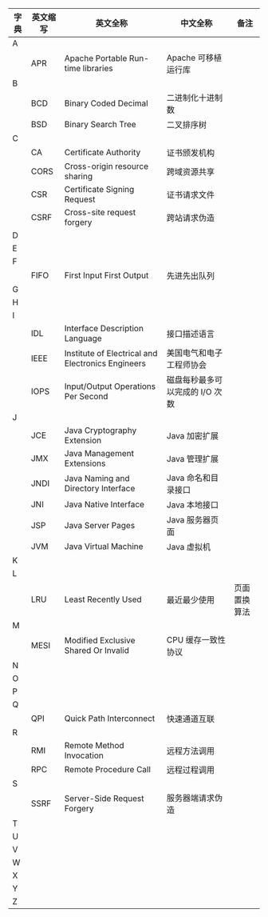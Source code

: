 |字典|英文缩写|英文全称|中文全称|备注|
|---|---|---|---|---|
|A|||||
||APR|Apache Portable Run-time libraries|Apache 可移植运行库||
|B|||||
||BCD|Binary Coded Decimal|二进制化十进制数||
||BSD|Binary Search Tree|二叉排序树||
|C|||||
||CA|Certificate Authority|证书颁发机构||
||CORS|Cross-origin resource sharing|跨域资源共享||
||CSR|Certificate Signing Request|证书请求文件||
||CSRF|Cross-site request forgery|跨站请求伪造||
|D|||||
|E|||||
|F|||||
||FIFO|First Input First Output|先进先出队列||
|G|||||
|H|||||
|I|||||
||IDL|Interface Description Language|接口描述语言||
||IEEE|Institute of Electrical and Electronics Engineers|美国电气和电子工程师协会||
||IOPS|Input/Output Operations Per Second|磁盘每秒最多可以完成的 I/O 次数||
|J|||||
||JCE|Java Cryptography Extension|Java 加密扩展||
||JMX|Java Management Extensions|Java 管理扩展||
||JNDI|Java Naming and Directory Interface|Java 命名和目录接口||
||JNI|Java Native Interface|Java 本地接口||
||JSP|Java Server Pages|Java 服务器页面||
||JVM|Java Virtual Machine|Java 虚拟机||
|K|||||
|L|||||
||LRU|Least Recently Used|最近最少使用|页面置换算法|
|M|||||
||MESI|Modified Exclusive Shared Or Invalid|CPU 缓存一致性协议||
|N|||||
|O|||||
|P|||||
|Q|||||
||QPI|Quick Path Interconnect|快速通道互联||
|R|||||
||RMI|Remote Method Invocation|远程方法调用||
||RPC|Remote Procedure Call|远程过程调用||
|S|||||
||SSRF|Server-Side Request Forgery|服务器端请求伪造||
|T|||||
|U|||||
|V|||||
|W|||||
|X|||||
|Y|||||
|Z|||||
